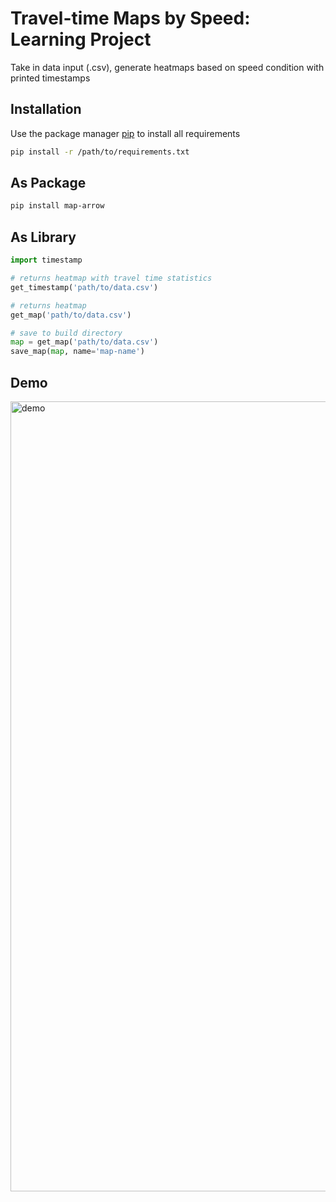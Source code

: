 # Travel-time Maps by Speed: Learning Project

Take in data input (.csv), generate heatmaps based on speed condition with printed timestamps

## Installation

Use the package manager [pip](https://pip.pypa.io/en/stable/) to install all requirements

```bash
pip install -r /path/to/requirements.txt
```

## As Package

``` bash
pip install map-arrow
```

## As Library

```python
import timestamp

# returns heatmap with travel time statistics
get_timestamp('path/to/data.csv')

# returns heatmap
get_map('path/to/data.csv')

# save to build directory
map = get_map('path/to/data.csv')
save_map(map, name='map-name')
```
## Demo


<img width="1264" alt="demo" src="https://user-images.githubusercontent.com/57471582/176595645-f18a2bd1-1c49-4351-b8ff-4288aac4a9ec.png">




